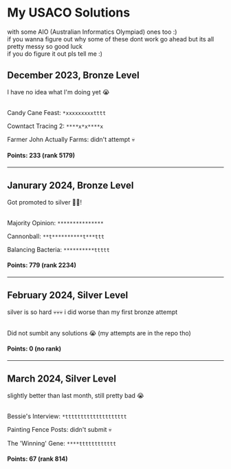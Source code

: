 # My USACO Solutions
with some AIO (Australian Informatics Olympiad) ones too :)<br>
if you wanna figure out why some of these dont work go ahead but its all pretty messy so good luck<br>
if you do figure it out pls tell me :)
## December 2023, Bronze Level
I have no idea what I'm doing yet 😭<br><br>

Candy Cane Feast: `*xxxxxxxxxtttt`

Cowntact Tracing 2: `****x*x****x`

Farmer John Actually Farms: didn't attempt 💀

#### Points: 233 (rank 5179)

---

## Janurary 2024, Bronze Level
Got promoted to silver 🎉🎉!<br><br>

Majority Opinion: `***************`

Cannonball: `**t**********t***ttt`

Balancing Bacteria: `**********ttttt`

#### Points: 779 (rank 2234)

---

## February 2024, Silver Level
silver is so hard 💀💀💀 i did worse than my first bronze attempt<br><br>

Did not sumbit any solutions 😭
(my attempts are in the repo tho)

#### Points: 0 (no rank)

---

## March 2024, Silver Level
slightly better than last month, still pretty bad 😭<br><br>

Bessie's Interview: `*tttttttttttttttttttt`

Painting Fence Posts: didn't submit 💀

The 'Winning' Gene: `****tttttttttttt`

#### Points: 67 (rank 814)
